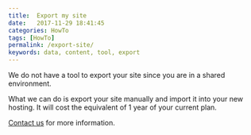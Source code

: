 ```yaml
---
title:  Export my site
date:   2017-11-29 18:41:45
categories: HowTo
tags: [HowTo]
permalink: /export-site/
keywords: data, content, tool, export
---
```

We do not have a tool to export your site since you are in a shared environment.

What we can do is export your site manually and import it into your new hosting. It will cost the equivalent of 1 year of your current plan.

[Contact us](https://yclas.com/contact) for more information.

